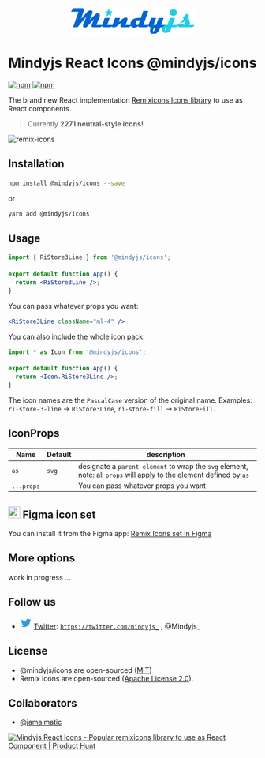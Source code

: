 <div style="text-align: center;"> <img src="https://raw.githubusercontent.com/oxich/mindyjs/main/assets/mindyjs-logo-250x52.png" alt="Mindyjs logo">
</div>

# Mindyjs React Icons @mindyjs/icons
[![npm](https://img.shields.io/npm/v/@mindyjs/icons?color=blue&logo=mindyjs&style=flat-square)](https://www.npmjs.com/package/@mindyjs/icons) [![npm](https://img.shields.io/npm/dt/@mindyjs/icons?style=flat-square)](https://www.npmjs.com/package/@mindyjs/icons)

The brand new React implementation [Remixicons Icons library](https://remixicon.com/) to use as React components.

> Currently **2271 neutral-style icons!**

![remix-icons](https://camo.githubusercontent.com/fcc655218b07770c13935a69a42bd598f5fc275c019e4f6048d65ca2254b699c/687474703a2f2f63646e2e72656d697869636f6e2e636f6d2f707265766965772e737667)

## Installation

```bash
npm install @mindyjs/icons --save
```

or

```bash
yarn add @mindyjs/icons
```

## Usage

```jsx
import { RiStore3Line } from '@mindyjs/icons';

export default function App() {
  return <RiStore3Line />;
}
```

You can pass whatever props you want:

```jsx
<RiStore3Line className="ml-4" />
```

You can also include the whole icon pack:

```jsx
import * as Icon from '@mindyjs/icons';

export default function App() {
  return <Icon.RiStore3Line />;
}
```

The icon names are the `PascalCase` version of the original name. Examples: `ri-store-3-line` → `RiStore3Line`, `ri-store-fill` → `RiStoreFill`.


## IconProps

| Name  | Default | description |
| --- | --- | --- |
| `as` | `svg` | designate a `parent element` to wrap the `svg` element, note: all `props` will apply to the element defined by `as`                               |
| `...props`  |  |  You can pass whatever props you want |




## <img src="https://upload.wikimedia.org/wikipedia/commons/3/33/Figma-logo.svg" width="24" height="24"> Figma icon set 
You can install it from the Figma app: [Remix Icons set in Figma](https://www.figma.com/community/file/1002848975625306383)

## More options

work in progress ...

## Follow us

* <svg xmlns="http://www.w3.org/2000/svg" viewBox="0 0 24 24" width="24" height="24"><path fill="none" d="M0 0h24v24H0z"/><path d="M22.162 5.656a8.384 8.384 0 0 1-2.402.658A4.196 4.196 0 0 0 21.6 4c-.82.488-1.719.83-2.656 1.015a4.182 4.182 0 0 0-7.126 3.814 11.874 11.874 0 0 1-8.62-4.37 4.168 4.168 0 0 0-.566 2.103c0 1.45.738 2.731 1.86 3.481a4.168 4.168 0 0 1-1.894-.523v.052a4.185 4.185 0 0 0 3.355 4.101 4.21 4.21 0 0 1-1.89.072A4.185 4.185 0 0 0 7.97 16.65a8.394 8.394 0 0 1-6.191 1.732 11.83 11.83 0 0 0 6.41 1.88c7.693 0 11.9-6.373 11.9-11.9 0-.18-.005-.362-.013-.54a8.496 8.496 0 0 0 2.087-2.165z" fill="rgba(50,152,219,1)"/></svg> [Twitter](https://twitter.com/mindyjs_): [```https://twitter.com/mindyjs_```](https://twitter.com/mindyjs_) , @Mindyjs_

## License

- @mindyjs/icons are open-sourced ([MIT](https://github.com/oxich/mindyjs/blob/main/packages/icons/LICENSE.md))
- Remix Icons are open-sourced ([Apache License 2.0](https://github.com/Remix-Design/RemixIcon/blob/master/License)).

## Collaborators

- [@jamalmatic](https://github.com/jamalmatic)

<a href="https://www.producthunt.com/posts/mindyjs-react-icons?utm_source=badge-featured&utm_medium=badge&utm_souce=badge-mindyjs&#0045;react&#0045;icons" target="_blank"><img src="https://api.producthunt.com/widgets/embed-image/v1/featured.svg?post_id=363105&theme=light" alt="Mindyjs&#0032;React&#0032;Icons - Popular&#0032;remixicons&#0032;library&#0032;to&#0032;use&#0032;as&#0032;React&#0032;Component | Product Hunt" style="width: 125px; height: 27px;" width="125" height="27" /></a>